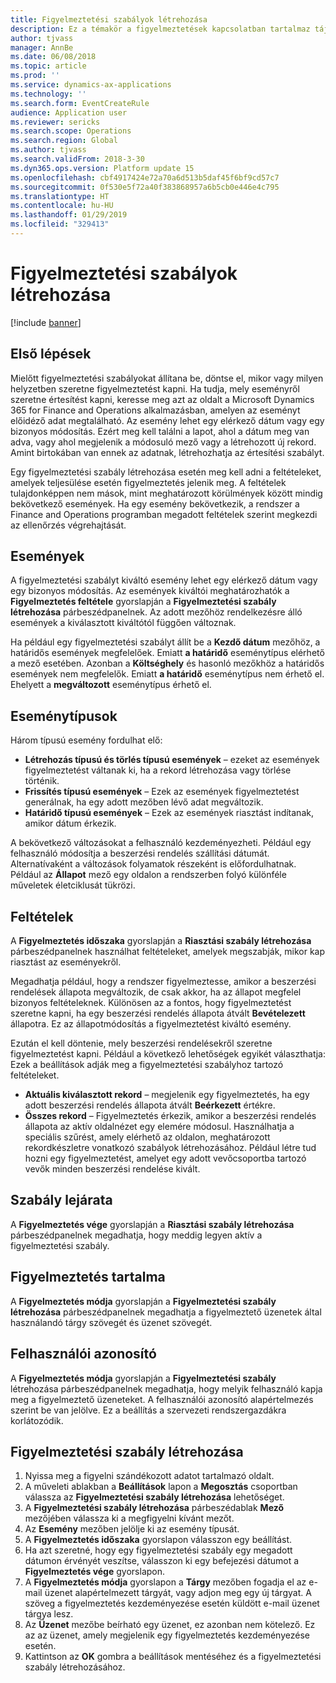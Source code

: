 ```yaml
---
title: Figyelmeztetési szabályok létrehozása
description: Ez a témakör a figyelmeztetések kapcsolatban tartalmaz tájékoztatást, és ismerteti, hogyan kell létrehozni egy figyelmeztetésszabályt, hogy értesítést kapjon például az olyan eseményekről, mint az elérkező dátumok vagy bizonyos módosítások.
author: tjvass
manager: AnnBe
ms.date: 06/08/2018
ms.topic: article
ms.prod: ''
ms.service: dynamics-ax-applications
ms.technology: ''
ms.search.form: EventCreateRule
audience: Application user
ms.reviewer: sericks
ms.search.scope: Operations
ms.search.region: Global
ms.author: tjvass
ms.search.validFrom: 2018-3-30
ms.dyn365.ops.version: Platform update 15
ms.openlocfilehash: cbf4917424e72a70a6d513b5daf45f6bf9cd57c7
ms.sourcegitcommit: 0f530e5f72a40f383868957a6b5cb0e446e4c795
ms.translationtype: HT
ms.contentlocale: hu-HU
ms.lasthandoff: 01/29/2019
ms.locfileid: "329413"
---
```

# <a name="create-alert-rules"></a>Figyelmeztetési szabályok létrehozása

[!include [banner](../includes/banner.md)]

## <a name="getting-started"></a>Első lépések

Mielőtt figyelmeztetési szabályokat állítana be, döntse el, mikor vagy milyen helyzetben szeretne figyelmeztetést kapni. Ha tudja, mely eseményről szeretne értesítést kapni, keresse meg azt az oldalt a Microsoft Dynamics 365 for Finance and Operations alkalmazásban, amelyen az eseményt előidéző adat megtalálható. Az esemény lehet egy elérkező dátum vagy egy bizonyos módosítás. Ezért meg kell találni a lapot, ahol a dátum meg van adva, vagy ahol megjelenik a módosuló mező vagy a létrehozott új rekord. Amint birtokában van ennek az adatnak, létrehozhatja az értesítési szabályt.

Egy figyelmeztetési szabály létrehozása esetén meg kell adni a feltételeket, amelyek teljesülése esetén figyelmeztetés jelenik meg. A feltételek tulajdonképpen nem mások, mint meghatározott körülmények között mindig bekövetkező események. Ha egy esemény bekövetkezik, a rendszer a Finance and Operations programban megadott feltételek szerint megkezdi az ellenőrzés végrehajtását.

## <a name="events"></a>Események

A figyelmeztetési szabályt kiváltó esemény lehet egy elérkező dátum vagy egy bizonyos módosítás. Az események kiváltói meghatározhatók a **Figyelmeztetés feltétele** gyorslapján a **Figyelmeztetési szabály létrehozása** párbeszédpanelnek. Az adott mezőhöz rendelkezésre álló események a kiválasztott kiváltótól függően változnak.

Ha például egy figyelmeztetési szabályt állít be a **Kezdő dátum** mezőhöz, a határidős események megfelelőek. Emiatt **a határidő** eseménytípus elérhető a mező esetében. Azonban a **Költséghely** és hasonló mezőkhöz a határidős események nem megfelelők. Emiatt **a határidő** eseménytípus nem érhető el. Ehelyett a **megváltozott** eseménytípus érhető el.

## <a name="event-types"></a>Eseménytípusok

Három típusú esemény fordulhat elő:

- **Létrehozás típusú és törlés típusú események** – ezeket az események figyelmeztetést váltanak ki, ha a rekord létrehozása vagy törlése történik.
- **Frissítés típusú események** – Ezek az események figyelmeztetést generálnak, ha egy adott mezőben lévő adat megváltozik.
- **Határidő típusú események** – Ezek az események riasztást indítanak, amikor dátum érkezik.
    
A bekövetkező változásokat a felhasználó kezdeményezheti. Például egy felhasználó módosítja a beszerzési rendelés szállítási dátumát. Alternatívaként a változások folyamatok részeként is előfordulhatnak. Például az **Állapot** mező egy oldalon a rendszerben folyó különféle műveletek életciklusát tükrözi.

## <a name="conditions"></a>Feltételek

A **Figyelmeztetés időszaka** gyorslapján a **Riasztási szabály létrehozása** párbeszédpanelnek használhat feltételeket, amelyek megszabják, mikor kap riasztást az eseményekről.

Megadhatja például, hogy a rendszer figyelmeztesse, amikor a beszerzési rendelések állapota megváltozik, de csak akkor, ha az állapot megfelel bizonyos feltételeknek. Különösen az a fontos, hogy figyelmeztetést szeretne kapni, ha egy beszerzési rendelés állapota átvált **Bevételezett** állapotra. Ez az állapotmódosítás a figyelmeztetést kiváltó esemény.

Ezután el kell döntenie, mely beszerzési rendelésekről szeretne figyelmeztetést kapni. Például a következő lehetőségek egyikét választhatja: Ezek a beállítások adják meg a figyelmeztetési szabályhoz tartozó feltételeket.

- **Aktuális kiválasztott rekord** – megjelenik egy figyelmeztetés, ha egy adott beszerzési rendelés állapota átvált **Beérkezett** értékre.
- **Összes rekord** – Figyelmeztetés érkezik, amikor a beszerzési rendelés állapota az aktív oldalnézet egy elemére módosul. Használhatja a speciális szűrést, amely elérhető az oldalon, meghatározott rekordkészletre vonatkozó szabályok létrehozásához. Például létre tud hozni egy figyelmeztetést, amelyet egy adott vevőcsoportba tartozó vevők minden beszerzési rendelése kivált.
    
## <a name="expiry-of-rule"></a>Szabály lejárata

A **Figyelmeztetés vége** gyorslapján a **Riasztási szabály létrehozása** párbeszédpanelnek megadhatja, hogy meddig legyen aktív a figyelmeztetési szabály.

## <a name="alert-contents"></a>Figyelmeztetés tartalma

A **Figyelmeztetés módja** gyorslapján a **Figyelmeztetési szabály létrehozása** párbeszédpanelnek megadhatja a figyelmeztető üzenetek által használandó tárgy szövegét és üzenet szövegét.

## <a name="user-id"></a>Felhasználói azonosító

A **Figyelmeztetés módja** gyorslapján a **Figyelmeztetési szabály** létrehozása párbeszédpanelnek megadhatja, hogy melyik felhasználó kapja meg a figyelmeztető üzeneteket. A felhasználói azonosító alapértelmezés szerint be van jelölve. Ez a beállítás a szervezeti rendszergazdákra korlátozódik.

## <a name="create-an-alert-rule"></a>Figyelmeztetési szabály létrehozása

1. Nyissa meg a figyelni szándékozott adatot tartalmazó oldalt.
2. A műveleti ablakban a **Beállítások** lapon a **Megosztás** csoportban válassza az **Figyelmeztetési szabály létrehozása** lehetőséget.
3. A **Figyelmeztetési szabály létrehozása** párbeszédablak **Mező** mezőjében válassza ki a megfigyelni kívánt mezőt.
4. Az **Esemény** mezőben jelölje ki az esemény típusát.
5. A **Figyelmeztetés időszaka** gyorslapon válasszon egy beállítást.
6. Ha azt szeretné, hogy egy figyelmeztetési szabály egy megadott dátumon érvényét veszítse, válasszon ki egy befejezési dátumot a **Figyelmeztetés vége** gyorslapon.
7. A **Figyelmeztetés módja** gyorslapon a **Tárgy** mezőben fogadja el az e-mail üzenet alapértelmezett tárgyát, vagy adjon meg egy új tárgyat. A szöveg a figyelmeztetés kezdeményezése esetén küldött e-mail üzenet tárgya lesz.
8. Az **Üzenet** mezőbe beírható egy üzenet, ez azonban nem kötelező. Ez az az üzenet, amely megjelenik egy figyelmeztetés kezdeményezése esetén.
9. Kattintson az **OK** gombra a beállítások mentéséhez és a figyelmeztetési szabály létrehozásához.
